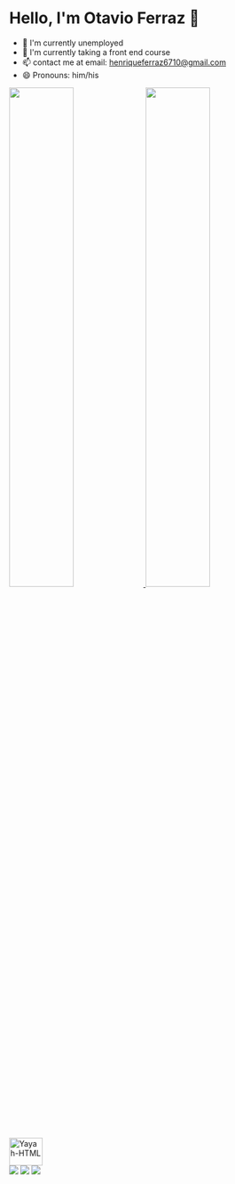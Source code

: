 # Hello, I'm Otavio Ferraz 👋

- 🔭 I'm currently unemployed 
- 🌱 I'm currently taking a front end course
- 📫 contact me at email: henriqueferraz6710@gmail.com 
- 😄 Pronouns: him/his

 <div>
  <a href="https://github.com/OtavioHFerraz">
  <img width="48%" src ="https://github-readme-stats.vercel.app/api?username=OtavioHFerraz&show_icons=true&theme=dracula&include_all_commits=true&count_private=true">
  <img width="48%" src ="https://github-readme-stats.vercel.app/api/top-langs/?username=OtavioHFerraz&layout=compact&langs_count=16&theme=dracula">
 </div>
  
   <div style="display: inline_block"><br>
  <img align="center" alt="Yayah-HTML" height="50" width="60" src="https://cdn.jsdelivr.net/gh/devicons/devicon/icons/html5/html5-original-wordmark.svg" />          
 </div
     
<div> 
  <a href="https://instagram.com/Otavix__" target="_blank"><img src="https://img.shields.io/badge/-Instagram-%23E4405F?style=for-the-badge&logo=instagram&logoColor=white" target="_blank"></a>
 	<a href="https://www.twitch.tv/FXg4mer" target="_blank"><img src="https://img.shields.io/badge/Twitch-9146FF?style=for-the-badge&logo=twitch&logoColor=white" target="_blank"></a>
  <a href = "mailto:henriqueferraz6710@gmail.com"><img src="https://img.shields.io/badge/-Gmail-%23333?style=for-the-badge&logo=gmail&logoColor=white" target="_blank"></a> 
  
</div>
  
  
  
